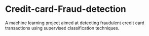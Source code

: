 # Credit-card-Fraud-detection
A machine learning project aimed at detecting fraudulent credit card transactions using supervised classification techniques.
